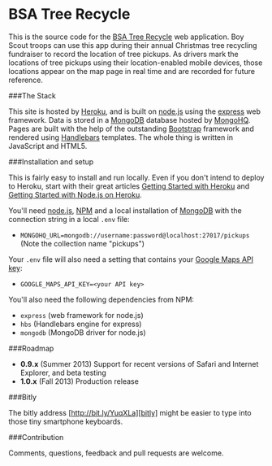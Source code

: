 # BSA Tree Recycle

This is the source code for the [BSA Tree Recycle][btr] web application.  Boy Scout troops can use this app during their annual Christmas tree recycling fundraiser to record the location of tree pickups.  As drivers mark the locations of tree pickups using their location-enabled mobile devices, those locations appear on the map page in real time and are recorded for future reference.

[btr]: http://bsatreerecycle.herokuapp.com

###The Stack

This site is hosted by [Heroku][h], and is built on [node.js][n] using the [express][e] web framework. Data is stored in a [MongoDB][mdb] database hosted by [MongoHQ][mhq]. Pages are built with the help of the outstanding [Bootstrap][b] framework and rendered using [Handlebars][h] templates.  The whole thing is written in JavaScript and HTML5.

[h]: http://www.heroku.com/
[n]: http://nodejs.org/
[e]: http://expressjs.com/
[mdb]: http://www.mongodb.org/
[mhq]: http://www.mongohq.com/
[b]: http://getbootstrap.com/
[h]: http://handlebarsjs.com/

###Installation and setup

This is fairly easy to install and run locally.  Even if you don't intend to deploy to Heroku, start with their great articles [Getting Started with Heroku][h1] and [Getting Started with Node.js on Heroku][h2]. 

You'll need [node.js][n], [NPM][npm] and a local installation of [MongoDB][mdb] with the connection string in a local `.env` file:

* `MONGOHQ_URL=mongodb://username:password@localhost:27017/pickups` (Note the collection name "pickups")

Your `.env` file will also need a setting that contains your [Google Maps API key][key]:

* `GOOGLE_MAPS_API_KEY=<your API key>`

[key]: https://developers.google.com/maps/documentation/javascript/tutorial#api_key

You'll also need the following dependencies from NPM:

* `express` (web framework for node.js)
* `hbs` (Handlebars engine for express)
* `mongodb` (MongoDB driver for node.js)

[h1]: https://devcenter.heroku.com/articles/quickstart
[h2]: https://devcenter.heroku.com/articles/nodejs
[npm]: https://npmjs.org/

###Roadmap

* __0.9.x__ (Summer 2013) Support for recent versions of Safari and Internet Explorer, and beta testing
* __1.0.x__ (Fall 2013) Production release

###Bitly

The bitly address [http://bit.ly/YuqXLa][bitly] might be easier to type into those tiny smartphone keyboards.

[bitly]: http://bit.ly/YuqXLa

###Contribution

Comments, questions, feedback and pull requests are welcome.